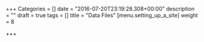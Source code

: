 +++
Categories = []
date = "2016-07-20T23:19:28.308+00:00"
description = ""
draft = true
tags = []
title = "Data Files"
[menu.setting_up_a_site]
weight = 8

+++
